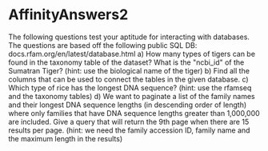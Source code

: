 # AffinityAnswers2

The following questions test your aptitude for interacting with databases. The questions are based off the following public SQL DB: docs.rfam.org/en/latest/database.html
a) How many types of tigers can be found in the taxonomy table of the dataset? What is the "ncbi_id" of the Sumatran Tiger? (hint: use the biological name of the tiger)
b) Find all the columns that can be used to connect the tables in the given database.
c) Which type of rice has the longest DNA sequence? (hint: use the rfamseq and the taxonomy tables)
d) We want to paginate a list of the family names and their longest DNA sequence lengths (in descending order of length) where only families that have DNA sequence lengths greater than 1,000,000 are included. Give a query that will return the 9th page when there are 15 results per page. (hint: we need the family accession ID, family name and the maximum length in the results)

